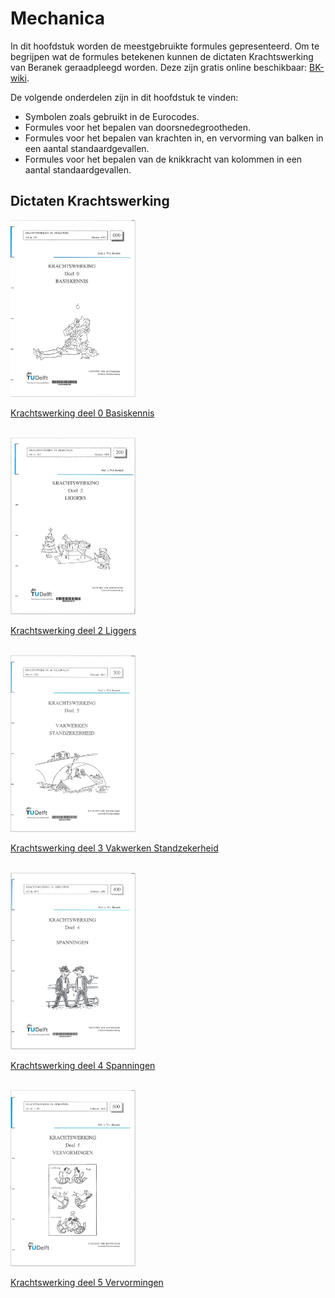 # Mechanica

In dit hoofdstuk worden de meestgebruikte formules gepresenteerd. Om te begrijpen wat de formules betekenen kunnen de dictaten Krachtswerking van Beranek geraadpleegd worden. Deze zijn gratis online beschikbaar: [BK-wiki](http://wiki.bk.tudelft.nl/bk-wiki/Dictaten_TM).

De volgende onderdelen zijn in dit hoofdstuk te vinden:

- Symbolen zoals gebruikt in de Eurocodes.
- Formules voor het bepalen van doorsnedegrootheden.
- Formules voor het bepalen van krachten in, en vervorming van balken in een aantal standaardgevallen.
- Formules voor het bepalen van de knikkracht van kolommen in een aantal standaardgevallen.

## Dictaten Krachtswerking

<img src="Images/0.jpg" alt="Krachtswerking deel 0 Basiskennis" width="200px">

[Krachtswerking deel 0 Basiskennis](Krachtswerking_deel_0_Basiskennis.pdf)

<br>

<img src="Images/2.jpg" alt="Krachtswerking deel 2 Liggers" width="200px">

[Krachtswerking deel 2 Liggers](Krachtswerking_deel_2_Liggers.pdf)

<br>

<img src="Images/3.jpg" alt="Krachtswerking deel 3 Vakwerken Standzekerheid" width="200px">

[Krachtswerking deel 3 Vakwerken Standzekerheid](Krachtswerking_deel_3_Vakwerken_Standzekerheid.pdf)

<br>

<img src="Images/4.jpg" alt="Krachtswerking deel 4 Spanningen" width="200px">

[Krachtswerking deel 4 Spanningen](Krachtswerking_deel_4_Spanningen.pdf)

<br>

<img src="Images/5.jpg" alt="Krachtswerking deel 5 Vervormingen" width="200px">

[Krachtswerking deel 5 Vervormingen](Krachtswerking_deel_5_vervormingen.pdf)
